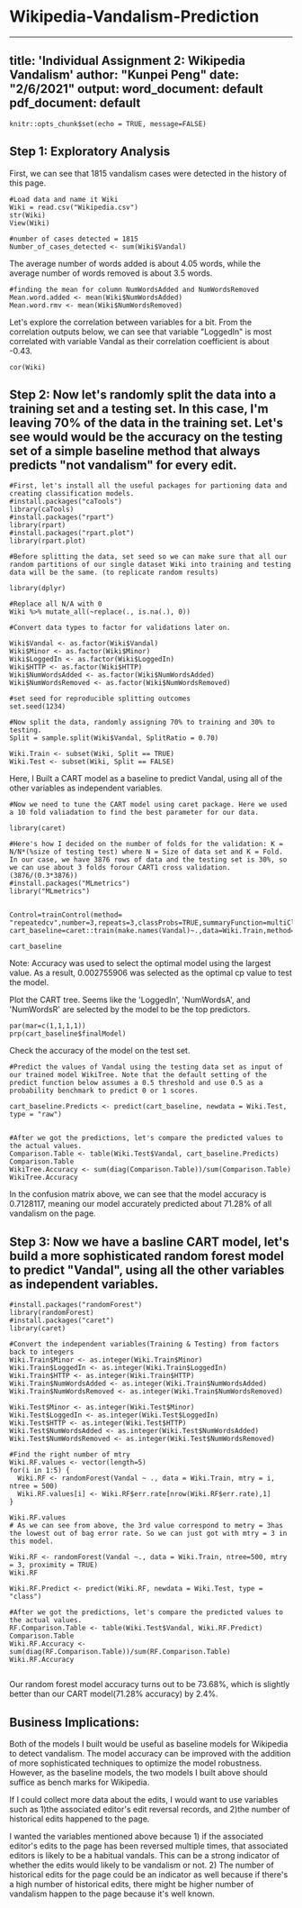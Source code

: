 # Wikipedia-Vandalism-Prediction

---
title: 'Individual Assignment 2: Wikipedia Vandalism'
author: "Kunpei Peng"
date: "2/6/2021"
output:
  word_document: default
  pdf_document: default
---

```{r setup, include=FALSE}
knitr::opts_chunk$set(echo = TRUE, message=FALSE)
```

## Step 1: Exploratory Analysis
First, we can see that 1815 vandalism cases were detected in the history of this page. 
```{r}
#Load data and name it Wiki 
Wiki = read.csv("Wikipedia.csv")
str(Wiki)
View(Wiki)

#number of cases detected = 1815
Number_of_cases_detected <- sum(Wiki$Vandal)
```
The average number of words added is about 4.05 words, while the average number of words removed is about 3.5 words. 

```{r}
#finding the mean for column NumWordsAdded and NumWordsRemoved
Mean.word.added <- mean(Wiki$NumWordsAdded)
Mean.word.rmv <- mean(Wiki$NumWordsRemoved)

```

Let's explore the correlation between variables for a bit. From the correlation outputs below, we can see that variable "LoggedIn" is most correlated with variable Vandal as their correlation coefficient is about -0.43.  
```{r}
cor(Wiki)

```

## Step 2: Now let's randomly split the data into a training set and a testing set. In this case, I'm leaving 70% of the data in the training set. Let's see would would be the accuracy on the testing set of a simple baseline method that always predicts "not vandalism" for every edit.  

```{r}
#First, let's install all the useful packages for partioning data and creating classification models.
#install.packages("caTools")
library(caTools)
#install.packages("rpart")
library(rpart)
#install.packages("rpart.plot") 
library(rpart.plot)

#Before splitting the data, set seed so we can make sure that all our random partitions of our single dataset Wiki into training and testing data will be the same. (to replicate random results)

library(dplyr)
  
#Replace all N/A with 0 
Wiki %>% mutate_all(~replace(., is.na(.), 0))

#Convert data types to factor for validations later on. 

Wiki$Vandal <- as.factor(Wiki$Vandal)
Wiki$Minor <- as.factor(Wiki$Minor)
Wiki$LoggedIn <- as.factor(Wiki$LoggedIn)
Wiki$HTTP <- as.factor(Wiki$HTTP)
Wiki$NumWordsAdded <- as.factor(Wiki$NumWordsAdded)
Wiki$NumWordsRemoved <- as.factor(Wiki$NumWordsRemoved)

#set seed for reproducible splitting outcomes
set.seed(1234)

#Now split the data, randomly assigning 70% to training and 30% to testing. 
Split = sample.split(Wiki$Vandal, SplitRatio = 0.70)

Wiki.Train <- subset(Wiki, Split == TRUE)
Wiki.Test <- subset(Wiki, Split == FALSE)
```

Here, I Built a CART model as a baseline to predict Vandal, using all of the other variables as independent variables.

```{r}
#Now we need to tune the CART model using caret package. Here we used a 10 fold valiadation to find the best parameter for our data. 

library(caret)

#Here's how I decided on the number of folds for the validation: K = N/N*(%size of testing test) where N = Size of data set and K = Fold. In our case, we have 3876 rows of data and the testing set is 30%, so we can use about 3 folds forour CART1 cross validation. (3876/(0.3*3876))
#install.packages("MLmetrics")
library("MLmetrics")


Control=trainControl(method= "repeatedcv",number=3,repeats=3,classProbs=TRUE,summaryFunction=multiClassSummary)
cart_baseline=caret::train(make.names(Vandal)~.,data=Wiki.Train,method="rpart",trControl=Control,tuneLength=3)

cart_baseline

```
Note: Accuracy was used to select the optimal model using the largest value. As a result, 0.002755906 was selected as the optimal cp value to test the model. 


Plot the CART tree. Seems like the 'LoggedIn', 'NumWordsA', and 'NumWordsR' are selected by the model to be the top predictors.
```{r}
par(mar=c(1,1,1,1))
prp(cart_baseline$finalModel)
```

Check the accuracy of the model on the test set.
```{r}
#Predict the values of Vandal using the testing data set as input of our trained model WikiTree. Note that the default setting of the predict function below assumes a 0.5 threshold and use 0.5 as a probability benchmark to predict 0 or 1 scores. 

cart_baseline.Predicts <- predict(cart_baseline, newdata = Wiki.Test, type = "raw")


#After we got the predictions, let's compare the predicted values to the actual values. 
Comparison.Table <- table(Wiki.Test$Vandal, cart_baseline.Predicts)
Comparison.Table
WikiTree.Accuracy <- sum(diag(Comparison.Table))/sum(Comparison.Table)
WikiTree.Accuracy
```
In the confusion matrix above, we can see that the model accuracy is $0.7128117$, meaning our model accurately predicted about 71.28% of all vandalism on the page. 


## Step 3: Now we have a basline CART model, let's build a more sophisticated random forest model to predict "Vandal", using all the other variables as independent variables. 
```{r}
#install.packages("randomForest")
library(randomForest)
#install.packages("caret")
library(caret)

#Convert the independent variables(Training & Testing) from factors back to integers
Wiki.Train$Minor <- as.integer(Wiki.Train$Minor)
Wiki.Train$LoggedIn <- as.integer(Wiki.Train$LoggedIn)
Wiki.Train$HTTP <- as.integer(Wiki.Train$HTTP)
Wiki.Train$NumWordsAdded <- as.integer(Wiki.Train$NumWordsAdded)
Wiki.Train$NumWordsRemoved <- as.integer(Wiki.Train$NumWordsRemoved)

Wiki.Test$Minor <- as.integer(Wiki.Test$Minor)
Wiki.Test$LoggedIn <- as.integer(Wiki.Test$LoggedIn)
Wiki.Test$HTTP <- as.integer(Wiki.Test$HTTP)
Wiki.Test$NumWordsAdded <- as.integer(Wiki.Test$NumWordsAdded)
Wiki.Test$NumWordsRemoved <- as.integer(Wiki.Test$NumWordsRemoved)

#Find the right number of mtry
Wiki.RF.values <- vector(length=5)
for(i in 1:5) {
  Wiki.RF <- randomForest(Vandal ~ ., data = Wiki.Train, mtry = i, ntree = 500)
  Wiki.RF.values[i] <- Wiki.RF$err.rate[nrow(Wiki.RF$err.rate),1]
}

Wiki.RF.values
# As we can see from above, the 3rd value correspond to metry = 3has the lowest out of bag error rate. So we can just got with mtry = 3 in this model. 

Wiki.RF <- randomForest(Vandal ~., data = Wiki.Train, ntree=500, mtry = 3, proximity = TRUE)
Wiki.RF

Wiki.RF.Predict <- predict(Wiki.RF, newdata = Wiki.Test, type = "class")

#After we got the predictions, let's compare the predicted values to the actual values. 
RF.Comparison.Table <- table(Wiki.Test$Vandal, Wiki.RF.Predict)
Comparison.Table
Wiki.RF.Accuracy <- sum(diag(RF.Comparison.Table))/sum(RF.Comparison.Table)
Wiki.RF.Accuracy


```
Our random forest model accuracy turns out to be 73.68%, which is slightly better than our CART model(71.28% accuracy) by 2.4%. 

## Business Implications: 
Both of the models I built would be useful as baseline models for Wikipedia to detect vandalism. The model accuracy can be improved with the addition of more sophisticated techniques to optimize the model robustness. However, as the baseline models, the two models I built above should suffice as bench marks for Wikipedia. 

If I could collect more data about the edits, I would want to use variables such as 1)the associated editor's edit reversal records, and 2)the number of historical edits happened to the page. 

I wanted the variables mentioned above because 1) if the associated editor's edits to the page has been reversed multiple times, that associated editors is likely to be a habitual vandals. This can be a strong indicator of whether the edits would likely to be vandalism or not. 2) The number of historical edits for the page could be an indicator as well because if there's a high number of historical edits, there might be higher number of vandalism happen to the page because it's well known. 












